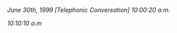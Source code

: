 *June 30th, 1999*
*[Telephonic Conversation]*
*10:00:20 a.m.*







  



 





  


*10:10:10 a.m*